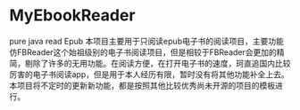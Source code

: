 # MyEbookReader
pure java read Epub
本项目主要用于只阅读epub电子书的阅读项目，主要功能仿FBReader这个始祖级别的电子书阅读项目，但是相较于FBReader会更加的精简，剔除了许多的无用功能。在阅读方便，在打开电子书的速度，珂直追国内比较厉害的电子书阅读app，但是用于本人经历有限，暂时没有将其他功能补全上去。
本项目将不定时的更新新功能，都是按照其他比较优秀尚未开源的项目的模板进行。
